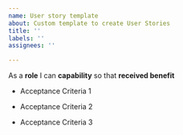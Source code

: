 ```yaml
---
name: User story template
about: Custom template to create User Stories
title: ''
labels: ''
assignees: ''

---
```


As a **role** I can **capability** so that **received benefit**

- Acceptance Criteria 1

- Acceptance Criteria 2

- Acceptance Criteria 3
